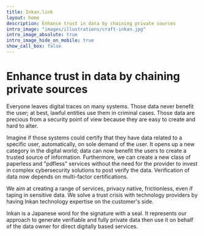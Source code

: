 ```yaml
---
title: Inkan.link
layout: home
description: Enhance trust in data by chaining private sources
intro_image: "images/illustrations/craft-inkan.jpg"
intro_image_absolute: true
intro_image_hide_on_mobile: true
show_call_box: false
---
```


# Enhance trust in data by chaining private sources

Everyone leaves digital traces on many systems. Those data never benefit the user; at best, lawful entities use them in criminal cases. Those data are precious from a security point of view because they are easy to create and hard to alter.

Imagine if those systems could certify that they have data related to a specific user, automatically, on sole demand of the user. It opens up a new category in the digital world; data can now benefit the users to create a trusted source of information. Furthermore,  we can create a new class of paperless and "pdfless" services without the need for the provider to invest in complex cybersecurity solutions to post verify the data. Verification of data now depends on multi-factor certifications.

We aim at creating a range of services, privacy native, frictionless, even if taping in sensitive data.
We solve a trust crisis with technology providers by having Inkan technology expertise on the customer's side.

Inkan is a Japanese word for the signature with a seal. It represents our approach to generate verifiable and fully private data then use it on behalf of the data owner for direct digitally based services.
